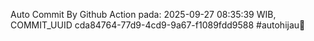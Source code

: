 Auto Commit By Github Action pada: 2025-09-27 08:35:39 WIB, COMMIT_UUID cda84764-77d9-4cd9-9a67-f1089fdd9588 #autohijau🗿
